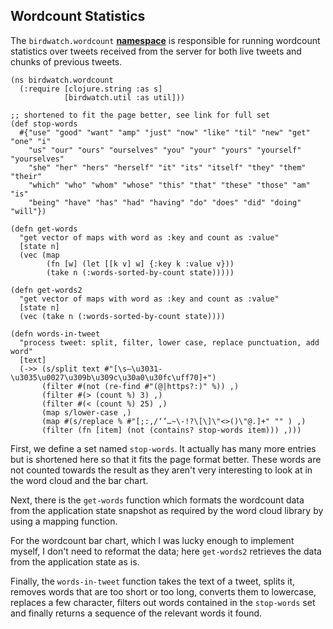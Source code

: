 ## Wordcount Statistics

The ````birdwatch.wordcount```` **[namespace](https://github.com/matthiasn/BirdWatch/blob/8a469ff1493816dbedc6cbca9b51fe915aec487f/Clojure-Websockets/MainApp/src/cljs/birdwatch/stats/wordcount.cljs)** is responsible for running wordcount statistics over tweets received from the server for both live tweets and chunks of previous tweets.

~~~
(ns birdwatch.wordcount
  (:require [clojure.string :as s]
            [birdwatch.util :as util]))
            
;; shortened to fit the page better, see link for full set
(def stop-words
  #{"use" "good" "want" "amp" "just" "now" "like" "til" "new" "get" "one" "i" 
    "us" "our" "ours" "ourselves" "you" "your" "yours" "yourself" "yourselves"
    "she" "her" "hers" "herself" "it" "its" "itself" "they" "them" "their" 
    "which" "who" "whom" "whose" "this" "that" "these" "those" "am" "is" 
    "being" "have" "has" "had" "having" "do" "does" "did" "doing" "will"})

(defn get-words
  "get vector of maps with word as :key and count as :value"
  [state n]
  (vec (map
        (fn [w] (let [[k v] w] {:key k :value v}))
        (take n (:words-sorted-by-count state)))))

(defn get-words2
  "get vector of maps with word as :key and count as :value"
  [state n]
  (vec (take n (:words-sorted-by-count state))))

(defn words-in-tweet
  "process tweet: split, filter, lower case, replace punctuation, add word"
  [text]
  (->> (s/split text #"[\s—\u3031-\u3035\u0027\u309b\u309c\u30a0\u30fc\uff70]+")
       (filter #(not (re-find #"(@|https?:)" %)) ,)
       (filter #(> (count %) 3) ,)
       (filter #(< (count %) 25) ,)
       (map s/lower-case ,)
       (map #(s/replace % #"[;:,/‘’…~\-!?\[\]\"<>()\"@.]+" "" ) ,)
       (filter (fn [item] (not (contains? stop-words item))) ,)))
~~~

First, we define a set named ````stop-words````. It actually has many more entries but is shortened here so that it fits the page format better. These words are not counted towards the result as they aren't very interesting to look at in the word cloud and the bar chart.

Next, there is the ````get-words```` function which formats the wordcount data from the application state snapshot as required by the word cloud library by using a mapping function.

For the wordcount bar chart, which I was lucky enough to implement myself, I don't need to reformat the data; here ````get-words2```` retrieves the data from the application state as is.

Finally, the ````words-in-tweet```` function takes the text of a tweet, splits it, removes words that are too short or too long, converts them to lowercase, replaces a few character, filters out words contained in the ````stop-words```` set and finally returns a sequence of the relevant words it found.